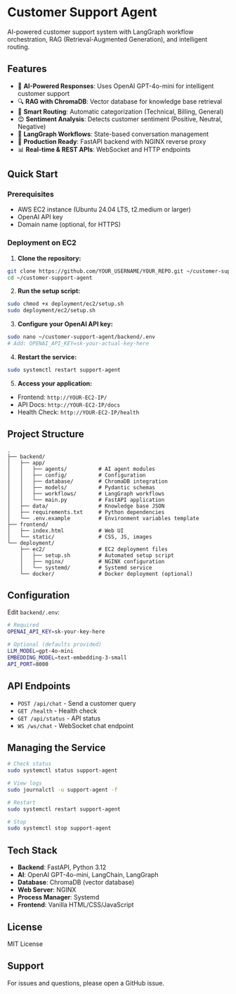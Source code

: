 # Customer Support Agent

AI-powered customer support system with LangGraph workflow orchestration, RAG (Retrieval-Augmented Generation), and intelligent routing.

## Features

- 🤖 **AI-Powered Responses**: Uses OpenAI GPT-4o-mini for intelligent customer support
- 🔍 **RAG with ChromaDB**: Vector database for knowledge base retrieval
- 🎯 **Smart Routing**: Automatic categorization (Technical, Billing, General)
- 😊 **Sentiment Analysis**: Detects customer sentiment (Positive, Neutral, Negative)
- 🔄 **LangGraph Workflows**: State-based conversation management
- 🚀 **Production Ready**: FastAPI backend with NGINX reverse proxy
- 📊 **Real-time & REST APIs**: WebSocket and HTTP endpoints

## Quick Start

### Prerequisites

- AWS EC2 instance (Ubuntu 24.04 LTS, t2.medium or larger)
- OpenAI API key
- Domain name (optional, for HTTPS)

### Deployment on EC2

1. **Clone the repository:**
```bash
git clone https://github.com/YOUR_USERNAME/YOUR_REPO.git ~/customer-support-agent
cd ~/customer-support-agent
```

2. **Run the setup script:**
```bash
sudo chmod +x deployment/ec2/setup.sh
sudo deployment/ec2/setup.sh
```

3. **Configure your OpenAI API key:**
```bash
sudo nano ~/customer-support-agent/backend/.env
# Add: OPENAI_API_KEY=sk-your-actual-key-here
```

4. **Restart the service:**
```bash
sudo systemctl restart support-agent
```

5. **Access your application:**
- Frontend: `http://YOUR-EC2-IP/`
- API Docs: `http://YOUR-EC2-IP/docs`
- Health Check: `http://YOUR-EC2-IP/health`

## Project Structure

```
.
├── backend/
│   ├── app/
│   │   ├── agents/          # AI agent modules
│   │   ├── config/          # Configuration
│   │   ├── database/        # ChromaDB integration
│   │   ├── models/          # Pydantic schemas
│   │   ├── workflows/       # LangGraph workflows
│   │   └── main.py          # FastAPI application
│   ├── data/                # Knowledge base JSON
│   ├── requirements.txt     # Python dependencies
│   └── .env.example         # Environment variables template
├── frontend/
│   ├── index.html           # Web UI
│   └── static/              # CSS, JS, images
└── deployment/
    ├── ec2/                 # EC2 deployment files
    │   ├── setup.sh         # Automated setup script
    │   ├── nginx/           # NGINX configuration
    │   └── systemd/         # Systemd service
    └── docker/              # Docker deployment (optional)
```

## Configuration

Edit `backend/.env`:

```bash
# Required
OPENAI_API_KEY=sk-your-key-here

# Optional (defaults provided)
LLM_MODEL=gpt-4o-mini
EMBEDDING_MODEL=text-embedding-3-small
API_PORT=8000
```

## API Endpoints

- `POST /api/chat` - Send a customer query
- `GET /health` - Health check
- `GET /api/status` - API status
- `WS /ws/chat` - WebSocket chat endpoint

## Managing the Service

```bash
# Check status
sudo systemctl status support-agent

# View logs
sudo journalctl -u support-agent -f

# Restart
sudo systemctl restart support-agent

# Stop
sudo systemctl stop support-agent
```

## Tech Stack

- **Backend**: FastAPI, Python 3.12
- **AI**: OpenAI GPT-4o-mini, LangChain, LangGraph
- **Database**: ChromaDB (vector database)
- **Web Server**: NGINX
- **Process Manager**: Systemd
- **Frontend**: Vanilla HTML/CSS/JavaScript

## License

MIT License

## Support

For issues and questions, please open a GitHub issue.
